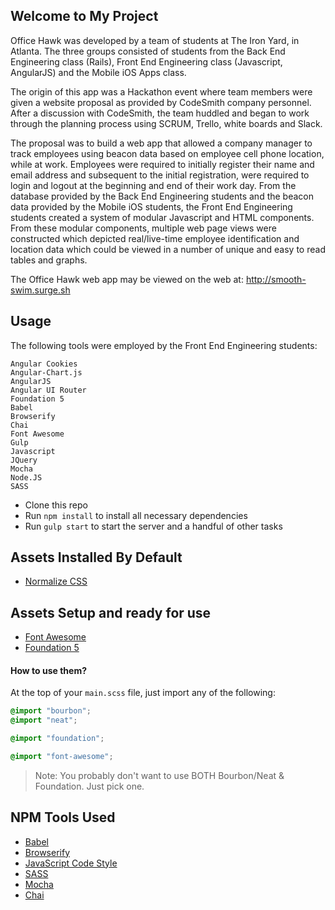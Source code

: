 ## Welcome to My Project

Office Hawk was developed by a team of students at The Iron Yard, in Atlanta.  The three groups consisted of students from the Back End Engineering class (Rails), Front End Engineering class (Javascript, AngularJS) and the Mobile iOS Apps class.  

The origin of this app was a Hackathon event where team members were given a website proposal as provided by CodeSmith company personnel.  After a discussion with CodeSmith, the team huddled and began to work through the planning process using SCRUM, Trello, white boards and Slack. 

The proposal was to build a web app that allowed a company manager to track employees using beacon data based on employee cell phone location, while at work.  Employees were required to initially register their name and email address and subsequent to the initial registration, were required to login and logout at the beginning and end of their work day.  From the database provided by the Back End Engineering students and the beacon data provided by the Mobile iOS students, the Front End Engineering students created a system of modular Javascript and HTML components.  From these modular components, multiple web page views were constructed which depicted real/live-time employee identification and location data which could be viewed in a number of unique and easy to read tables and graphs. 

The Office Hawk web app may be viewed on the web at:  http://smooth-swim.surge.sh 
      

## Usage

The following tools were employed by the Front End Engineering students:

    Angular Cookies
    Angular-Chart.js
    AngularJS
    Angular UI Router
    Foundation 5
    Babel
    Browserify
    Chai
    Font Awesome
    Gulp
    Javascript
    JQuery
    Mocha
    Node.JS
    SASS
    
- Clone this repo
- Run `npm install` to install all necessary dependencies
- Run `gulp start` to start the server and a handful of other tasks


## Assets Installed By Default

- [Normalize CSS](https://necolas.github.io/normalize.css/)

## Assets Setup and ready for use

- [Font Awesome](https://fortawesome.github.io/Font-Awesome/)
- [Foundation 5](http://foundation.zurb.com/)

#### How to use them?

At the top of your `main.scss` file, just import any of the following:

```scss
@import "bourbon";
@import "neat";

@import "foundation";

@import "font-awesome";
```

> Note: You probably don't want to use BOTH Bourbon/Neat & Foundation. Just pick one.

## NPM Tools Used

- [Babel](https://babeljs.io/)
- [Browserify](http://browserify.org/)
- [JavaScript Code Style](http://jscs.info/)
- [SASS](http://sass-lang.com/)
- [Mocha](https://mochajs.org/)
- [Chai](http://chaijs.com/)
